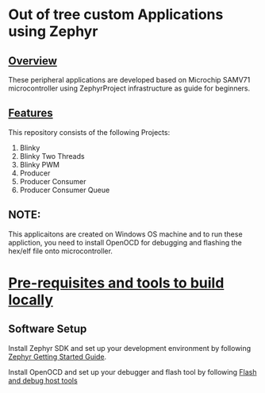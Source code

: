 # Out of tree custom Applications using Zephyr


## [Overview](#overview)
These peripheral applications are developed based on Microchip SAMV71 microcontroller using ZephyrProject infrastructure as guide for beginners.

## [Features](#features)
This repository consists of the following Projects:
1. Blinky
2. Blinky Two Threads
3. Blinky PWM
4. Producer
5. Producer Consumer
6. Producer Consumer Queue

## NOTE:
This applicaitons are created on Windows OS machine and to run these appliction, you need to install OpenOCD for debugging and flashing the hex/elf file onto microcontroller.


# [Pre-requisites and tools to build locally](#pre-requisites-and-steps-to-test-locally)


## Software Setup
Install Zephyr SDK and set up your development environment by following [Zephyr Getting Started Guide](https://docs.zephyrproject.org/latest/develop/getting_started/index.html).

Install OpenOCD and set up your debugger and flash tool by following [Flash and debug host tools](https://docs.zephyrproject.org/latest/develop/flash_debug/host-tools.html#flash-debug-host-tools)
